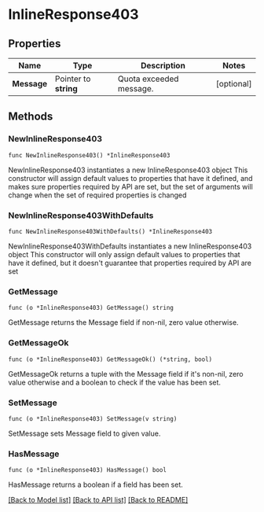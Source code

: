 # InlineResponse403

## Properties

Name | Type | Description | Notes
------------ | ------------- | ------------- | -------------
**Message** | Pointer to **string** | Quota exceeded message. | [optional] 

## Methods

### NewInlineResponse403

`func NewInlineResponse403() *InlineResponse403`

NewInlineResponse403 instantiates a new InlineResponse403 object
This constructor will assign default values to properties that have it defined,
and makes sure properties required by API are set, but the set of arguments
will change when the set of required properties is changed

### NewInlineResponse403WithDefaults

`func NewInlineResponse403WithDefaults() *InlineResponse403`

NewInlineResponse403WithDefaults instantiates a new InlineResponse403 object
This constructor will only assign default values to properties that have it defined,
but it doesn't guarantee that properties required by API are set

### GetMessage

`func (o *InlineResponse403) GetMessage() string`

GetMessage returns the Message field if non-nil, zero value otherwise.

### GetMessageOk

`func (o *InlineResponse403) GetMessageOk() (*string, bool)`

GetMessageOk returns a tuple with the Message field if it's non-nil, zero value otherwise
and a boolean to check if the value has been set.

### SetMessage

`func (o *InlineResponse403) SetMessage(v string)`

SetMessage sets Message field to given value.

### HasMessage

`func (o *InlineResponse403) HasMessage() bool`

HasMessage returns a boolean if a field has been set.


[[Back to Model list]](../README.md#documentation-for-models) [[Back to API list]](../README.md#documentation-for-api-endpoints) [[Back to README]](../README.md)


